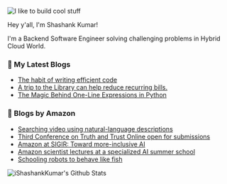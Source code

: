 ![I like to build cool stuff](https://res.cloudinary.com/dt8g3rhcy/image/upload/v1595929574/i_like_to_build_cool_shit._1_nzbwjh.png)

Hey y'all, I'm Shashank Kumar! 

I'm a Backend Software Engineer solving challenging problems in Hybrid Cloud World.

### 📕 My Latest Blogs
<!-- BLOG-POST-LIST:START -->
- [The habit of writing efficient code](https://medium.com/@ishashankkumar/the-habit-of-writing-efficient-code-153b05f04269?source=rss-d24dda280d5f------2)
- [A trip to the Library can help reduce recurring bills.](https://medium.com/swlh/a-trip-to-the-library-can-help-reduce-recurring-bills-23bca495cdf5?source=rss-d24dda280d5f------2)
- [The Magic Behind One-Line Expressions in Python](https://medium.com/swlh/the-magic-behind-one-line-expressions-in-python-816c10180c5c?source=rss-d24dda280d5f------2)
<!-- BLOG-POST-LIST:END -->

### 📕 Blogs by Amazon
<!-- AMAZON-BLOG-POST-LIST:START -->
- [Searching video using natural-language descriptions](https://www.amazon.science/blog/searching-video-using-natural-language-descriptions)
- [Third Conference on Truth and Trust Online open for submissions](https://www.amazon.science/blog/third-conference-on-truth-and-trust-online-open-for-submissions)
- [Amazon at SIGIR: Toward more-inclusive AI](https://www.amazon.science/blog/amazon-at-sigir-toward-more-inclusive-ai)
- [Amazon scientist lectures at a specialized AI summer school](https://www.amazon.science/latest-news/amazon-scientist-lectures-at-a-specialized-ai-summer-school)
- [Schooling robots to behave like fish](https://www.amazon.science/research-awards/success-stories/swarm-robotics-radhika-nagpal-schooling-robots-to-behave-like-fish)
<!-- AMAZON-BLOG-POST-LIST:END -->



<img align="center" alt="iShashankKumar's Github Stats" src="https://github-readme-stats.vercel.app/api?username=ishashankkumar&show_icons=true&hide_border=true" />
